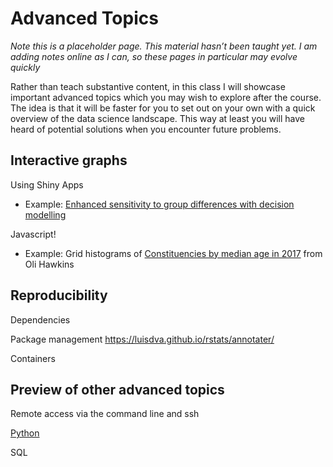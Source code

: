 # Advanced Topics

<div class="info">
<p><em>Note this is a placeholder page. This material hasn’t been taught yet. I am adding notes online as I can, so these pages in particular may evolve quickly</em></p>
</div>

Rather than teach substantive content, in this class I will showcase important advanced topics which you may wish to explore after the course. The idea is that it will be faster for you to set out on your own with a quick overview of the data science landscape. This way at least you will have heard of potential solutions when you encounter future problems.


## Interactive graphs

Using Shiny Apps

 * Example: [Enhanced sensitivity to group differences with decision modelling](https://sheffield-university.shinyapps.io/decision_power/)

Javascript!

 * Example: Grid histograms of [Constituencies by median age in 2017](https://olihawkins.com/visualisation/14) from Oli Hawkins

## Reproducibility

Dependencies

Package management https://luisdva.github.io/rstats/annotater/

Containers

## Preview of other advanced topics

Remote access via the command line and ssh

[Python](https://tomstafford.github.io/psy6422/notes.html#python)

SQL




